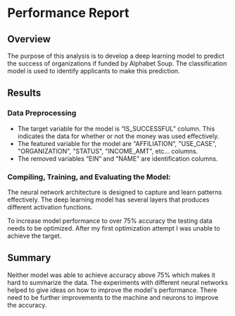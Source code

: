 # Performance Report

## Overview
The purpose of this analysis is to develop a deep learning model to predict the success of organizations if funded by Alphabet Soup. The classification model is used to identify applicants to make this prediction.

## Results
### Data Preprocessing
- The target variable for the model is “IS_SUCCESSFUL” column. This indicates the data for whether or not the money was used effectively.
- The featured variable for the model are "AFFILIATION", "USE_CASE", "ORGANIZATION", "STATUS", "INCOME_AMT", etc... columns. 
- The removed variables “EIN” and “NAME” are identification columns.

### Compiling, Training, and Evaluating the Model:
The neural network architecture is designed to capture and learn patterns effectively. The deep learning model has several layers that produces different activation functions.

To increase model performance to over 75% accuracy the testing data needs to be optimized. After my first optimization attempt I was unable to achieve the target.

## Summary
Neither model was able to achieve accuracy above 75% which makes it hard to summarize the data. The experiments with different neural networks helped to give ideas on how to improve the model's performance. There need to be further improvements to the machine and neurons to improve the accuracy.